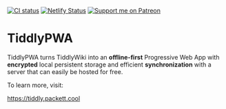 [![CI status](https://ci.codeberg.org/api/badges/valpackett/tiddlypwa/status.svg)](https://ci.codeberg.org/valpackett/tiddlypwa)
[![Netlify Status](https://api.netlify.com/api/v1/badges/2c2cbd41-1ced-4f78-acc7-83889f95bcc2/deploy-status)](https://app.netlify.com/sites/tiddly-packett-cool/deploys)
[![Support me on Patreon](https://img.shields.io/badge/dynamic/json?logo=patreon&color=%23e85b46&label=support%20me%20on%20patreon&query=data.attributes.patron_count&suffix=%20patrons&url=https%3A%2F%2Fwww.patreon.com%2Fapi%2Fcampaigns%2F9395291)](https://www.patreon.com/valpackett)

# TiddlyPWA

TiddlyPWA turns TiddlyWiki into an **offline-first** Progressive Web App with **encrypted** local persistent storage
and efficient **synchronization** with a server that can easily be hosted for free.

To learn more, visit:

https://tiddly.packett.cool
